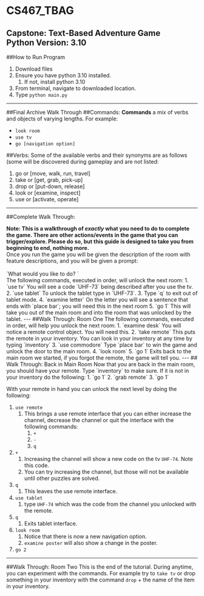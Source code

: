 # CS467_TBAG
Capstone: Text-Based Adventure Game
<br/>
Python Version: 3.10
---
##How to Run Program
1. Download files
2. Ensure you have python 3.10 installed.
   1. If not, install python 3.10
3. From terminal, navigate to downloaded location.
4. Type `python main.py`
---
##Final Archive Walk Through
##Commands:
**Commands** a mix of verbs and objects of varying lengths. For example:
</br>
* `look room`
* `use tv`
* `go [navigation option]`

##Verbs:
Some of the available verbs and their synonyms are as follows (some will be discovered during gameplay and are not listed:
1. go or [move, walk, run, travel]
2. take or [get, grab, pick-up]
3. drop or [put-down, release]
4. look or [examine, inspect]
5. use or [activate, operate]

---
##Complete Walk Through:
<p><b>Note: This is a walkthrough of <i>exactly</i> what you need to do to complete the game.
   There are other actions/events in the game that you can trigger/explore.
   Please do so, but this guide is designed to take you from beginning to end, nothing more.</b></br>
Once you run the game you will be given the description of the room with feature descriptions, and you will be given a prompt:
</br>
</br>`What would you like to do? `
</br>
The following commands, executed in order, will unlock the next room:
1. `use tv` You will see a code `UHF-73` being described after you use the tv.
2. `use tablet` To unlock the tablet type in `UHF-73`.
3. Type `q` to exit out of tablet mode.
4. `examine letter` On the letter you will see a sentence that ends with `place bar`; you will need this in the next room  
5. `go 1` This will take you out of the main room and into the room that was unlocked by the tablet. 
---
##Walk Through: Room One
The following commands, executed in order, will help you unlock the next room:
1. `examine desk` You will notice a remote control object. You will need this.   
2. `take remote` This puts the remote in your inventory. You can look in your inventory at any time by typing `inventory`
3. `use commodore` Type `place bar` to win the game and unlock the door to the main room.
4. `look room`
5. `go 1` Exits back to the main room we started, if you forgot the remote, the game will tell you. 
---
## Walk Through: Back in Main Room
Now that you are back in the main room, you should have your remote. Type `inventory` to make sure. If it is not in your inventory do the following:
1. `go 1`
2. `grab remote`
3. `go 1`

With your remote in hand you can unlock the next level by doing the following:
1. `use remote`
   1. This brings a use remote interface that you can either increase the channel, decrease the channel or quit the interface with the following commands:
      1. `+`
      2. `-`
      3. `q`
2. `+`
   1. Increasing the channel will show a new code on the tv `UHF-74`. Note this code. 
   2. You can try increasing the channel, but those will not be available until other puzzles are solved.
3. `q`
   1. This leaves the use remote interface.
4. `use tablet`
   1. type `UHF-74` which was the code from the channel you unlocked with the remote.
5. `q`
   1. Exits tablet interface. 
6. `look room`
   1. Notice that there is now a new navigation option. 
   2. `examine poster` will also show a change in the poster. 
7. `go 2`
---
##Walk Through: Room Two
This is the end of the tutorial. During anytime, you can experiment with the commands. For example try to `take tv` or drop something in your inventory with the command `drop` + the name of the item in your inventory. 


